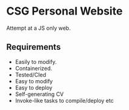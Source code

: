 # CSG Personal Website

Attempt at a JS only web.

## Requirements

+ Easily to modify.
+ Containerized.
+ Tested/CIed
+ Easy to modify
+ Easy to deploy
+ Self-generating CV
+ Invoke-like tasks to compile/deploy etc
